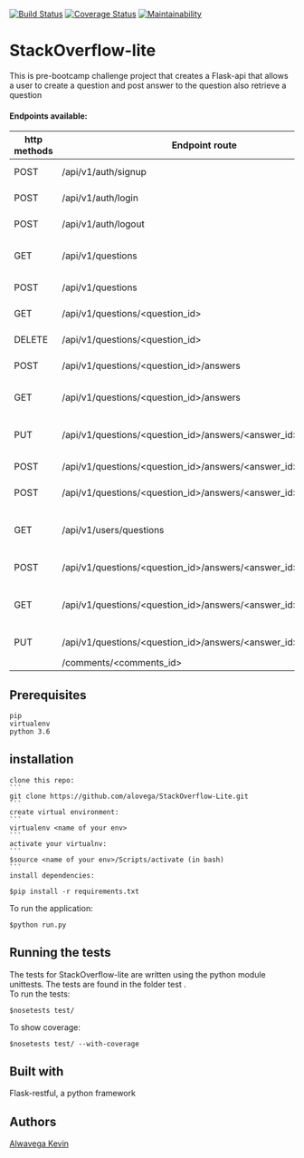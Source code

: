 [![Build Status](https://travis-ci.com/alovega/StackOverflow-Lite.svg?branch=developv1)](https://travis-ci.com/alovega/StackOverflow-Lite)  [![Coverage Status](https://coveralls.io/repos/github/alovega/StackOverflow-Lite/badge.svg?branch=developv1)](https://coveralls.io/github/alovega/StackOverflow-Lite?branch=developv1)  [![Maintainability](https://api.codeclimate.com/v1/badges/1af8345792e8e28e40cd/maintainability)](https://codeclimate.com/github/alovega/StackOverflow-Lite/maintainability)

# StackOverflow-lite
This is pre-bootcamp challenge project that creates a Flask-api that allows a user to create a question and post answer to the question also retrieve a question
<br>
#### Endpoints available:
| http methods |    Endpoint route                          |   Endpoint functionality                                     |
| ------------ | ----------------------------------         | ------------------------------------------------------------ |
| POST         | /api/v1/auth/signup                        |   Creates a user account                                     |
| POST         | /api/v1/auth/login                         |   Logs in a user                                             |
| POST         | /api/v1/auth/logout                        |   Logs out a user                                            |
| GET          | /api/v1/questions                          |   Get all questions on platform                              |
| POST         | /api/v1/questions                          |   Post a new question                                        |
| GET          | /api/v1/questions/<question_id>            |   Get a single question                                      |
| DELETE       | /api/v1/questions/<question_id>            |   Delete a question                                          |
| POST         | /api/v1/questions/<question_id>/answers    |   Post an answer                                             |
| GET          | /api/v1/questions/<question_id>/answers    |   Get all answers for a question                             |
| PUT          | /api/v1/questions/<question_id>/answers/<answer_id>           |   Edit or accept an answer                |
| POST         | /api/v1/questions/<question_id>/answers/<answer_id>/upvote    |   Upvote an answer                        |
| POST         | /api/v1/questions/<question_id>/answers/<answer_id>/downvote  |   Downvote an answer                      |
| GET          | /api/v1/users/questions                    |   Get all questions asked by user                            |
| POST         | /api/v1/questions/<question_id>/answers/<answer_id>/comments  |   Post a comment                          |
| GET          | /api/v1/questions/<question_id>/answers/<answer_id>/comments  |   Get all comments for an answer          |
| PUT          | /api/v1/questions/<question_id>/answers/<answer_id>           |   Edit comment                            |
|              | /comments/<comments_id>                    |                                                              || POST         | /api/v1/questions/search?limit=10            |
## Prerequisites
    pip
    virtualenv
    python 3.6
    
## installation
    clone this repo:
    ```
    git clone https://github.com/alovega/StackOverflow-Lite.git
    ```
    create virtual environment:
    ```
    virtualenv <name of your env>
    ```
    activate your virtualnv:
    ```
    $source <name of your env>/Scripts/activate (in bash)
    ```
    install dependencies:
   ```
   $pip install -r requirements.txt
   ```
   To run the application:
   ```
   $python run.py
   ```
      

## Running the tests
  The tests for StackOverflow-lite  are written using the python module unittests. The tests are found in the folder test
  .<br>
  To run the tests:
      
   ```
   $nosetests test/
   ```
  To show coverage:
   ```
   $nosetests test/ --with-coverage
   ```

## Built with 
   Flask-restful, a python framework
   
## Authors
[Alwavega Kevin](https://github.com/alovega)